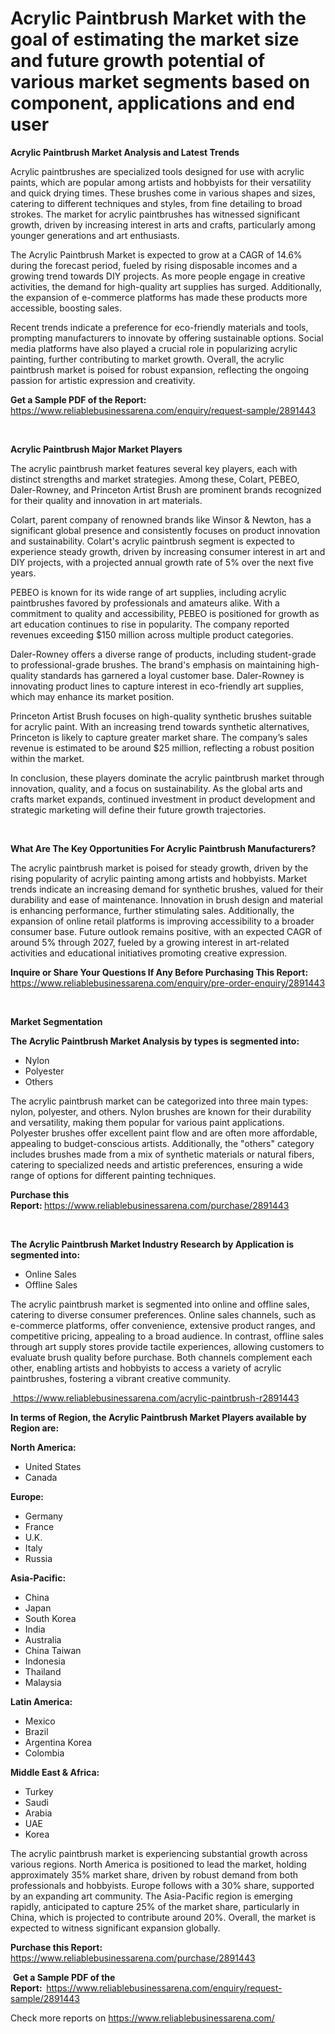 <p><h1>Acrylic Paintbrush Market with the goal of estimating the market size and future growth potential of various market segments based on component, applications and end user</h1></p><p><strong>Acrylic Paintbrush Market Analysis and Latest Trends</strong></p>
<p><p>Acrylic paintbrushes are specialized tools designed for use with acrylic paints, which are popular among artists and hobbyists for their versatility and quick drying times. These brushes come in various shapes and sizes, catering to different techniques and styles, from fine detailing to broad strokes. The market for acrylic paintbrushes has witnessed significant growth, driven by increasing interest in arts and crafts, particularly among younger generations and art enthusiasts.</p><p>The Acrylic Paintbrush Market is expected to grow at a CAGR of 14.6% during the forecast period, fueled by rising disposable incomes and a growing trend towards DIY projects. As more people engage in creative activities, the demand for high-quality art supplies has surged. Additionally, the expansion of e-commerce platforms has made these products more accessible, boosting sales. </p><p>Recent trends indicate a preference for eco-friendly materials and tools, prompting manufacturers to innovate by offering sustainable options. Social media platforms have also played a crucial role in popularizing acrylic painting, further contributing to market growth. Overall, the acrylic paintbrush market is poised for robust expansion, reflecting the ongoing passion for artistic expression and creativity.</p></p>
<p><strong>Get a Sample PDF of the Report:&nbsp;</strong> <a href="https://www.reliablebusinessarena.com/enquiry/request-sample/2891443?utm_campaign=2988&utm_medium=2&utm_source=Github&utm_content=ia&utm_term=14032025&utm_id=acrylic-paintbrush">https://www.reliablebusinessarena.com/enquiry/request-sample/2891443</a></p>
<p>&nbsp;</p>
<p><strong>Acrylic Paintbrush Major Market Players</strong></p>
<p><p>The acrylic paintbrush market features several key players, each with distinct strengths and market strategies. Among these, Colart, PEBEO, Daler-Rowney, and Princeton Artist Brush are prominent brands recognized for their quality and innovation in art materials.</p><p>Colart, parent company of renowned brands like Winsor & Newton, has a significant global presence and consistently focuses on product innovation and sustainability. Colart's acrylic paintbrush segment is expected to experience steady growth, driven by increasing consumer interest in art and DIY projects, with a projected annual growth rate of 5% over the next five years.</p><p>PEBEO is known for its wide range of art supplies, including acrylic paintbrushes favored by professionals and amateurs alike. With a commitment to quality and accessibility, PEBEO is positioned for growth as art education continues to rise in popularity. The company reported revenues exceeding $150 million across multiple product categories.</p><p>Daler-Rowney offers a diverse range of products, including student-grade to professional-grade brushes. The brand's emphasis on maintaining high-quality standards has garnered a loyal customer base. Daler-Rowney is innovating product lines to capture interest in eco-friendly art supplies, which may enhance its market position.</p><p>Princeton Artist Brush focuses on high-quality synthetic brushes suitable for acrylic paint. With an increasing trend towards synthetic alternatives, Princeton is likely to capture greater market share. The company’s sales revenue is estimated to be around $25 million, reflecting a robust position within the market.</p><p>In conclusion, these players dominate the acrylic paintbrush market through innovation, quality, and a focus on sustainability. As the global arts and crafts market expands, continued investment in product development and strategic marketing will define their future growth trajectories.</p></p>
<p>&nbsp;</p>
<p><strong>What Are The Key Opportunities For Acrylic Paintbrush Manufacturers?</strong></p>
<p><p>The acrylic paintbrush market is poised for steady growth, driven by the rising popularity of acrylic painting among artists and hobbyists. Market trends indicate an increasing demand for synthetic brushes, valued for their durability and ease of maintenance. Innovation in brush design and material is enhancing performance, further stimulating sales. Additionally, the expansion of online retail platforms is improving accessibility to a broader consumer base. Future outlook remains positive, with an expected CAGR of around 5% through 2027, fueled by a growing interest in art-related activities and educational initiatives promoting creative expression.</p></p>
<p><strong>Inquire or Share Your Questions If Any Before Purchasing This Report:</strong> <a href="https://www.reliablebusinessarena.com/enquiry/pre-order-enquiry/2891443?utm_campaign=2988&utm_medium=2&utm_source=Github&utm_content=ia&utm_term=14032025&utm_id=acrylic-paintbrush">https://www.reliablebusinessarena.com/enquiry/pre-order-enquiry/2891443</a></p>
<p>&nbsp;</p>
<p><strong>Market Segmentation</strong></p>
<p><strong>The Acrylic Paintbrush Market Analysis by types is segmented into:</strong></p>
<p><ul><li>Nylon</li><li>Polyester</li><li>Others</li></ul></p>
<p><p>The acrylic paintbrush market can be categorized into three main types: nylon, polyester, and others. Nylon brushes are known for their durability and versatility, making them popular for various paint applications. Polyester brushes offer excellent paint flow and are often more affordable, appealing to budget-conscious artists. Additionally, the "others" category includes brushes made from a mix of synthetic materials or natural fibers, catering to specialized needs and artistic preferences, ensuring a wide range of options for different painting techniques.</p></p>
<p><strong>Purchase this Report:&nbsp;</strong><a href="https://www.reliablebusinessarena.com/purchase/2891443?utm_campaign=2988&utm_medium=2&utm_source=Github&utm_content=ia&utm_term=14032025&utm_id=acrylic-paintbrush">https://www.reliablebusinessarena.com/purchase/2891443</a></p>
<p>&nbsp;</p>
<p><strong>The Acrylic Paintbrush Market Industry Research by Application is segmented into:</strong></p>
<p><ul><li>Online Sales</li><li>Offline Sales</li></ul></p>
<p><p>The acrylic paintbrush market is segmented into online and offline sales, catering to diverse consumer preferences. Online sales channels, such as e-commerce platforms, offer convenience, extensive product ranges, and competitive pricing, appealing to a broad audience. In contrast, offline sales through art supply stores provide tactile experiences, allowing customers to evaluate brush quality before purchase. Both channels complement each other, enabling artists and hobbyists to access a variety of acrylic paintbrushes, fostering a vibrant creative community.</p></p>
<p><a href="https://www.reliablebusinessarena.com/acrylic-paintbrush-r2891443?utm_campaign=2988&utm_medium=2&utm_source=Github&utm_content=ia&utm_term=14032025&utm_id=acrylic-paintbrush">&nbsp;https://www.reliablebusinessarena.com/acrylic-paintbrush-r2891443</a></p>
<p><strong>In terms of Region, the Acrylic Paintbrush Market Players available by Region are:</strong></p>
<p>
    <p> <strong> North America: </strong>
        <ul>
            <li>United States</li>
            <li>Canada</li>
        </ul>
        </p> 
    <p> <strong> Europe: </strong>
        <ul>
            <li>Germany</li>
            <li>France</li>
            <li>U.K.</li>
            <li>Italy</li>
            <li>Russia</li>
        </ul>
        </p> 
    <p> <strong> Asia-Pacific: </strong>
        <ul>
            <li>China</li>
            <li>Japan</li>
            <li>South Korea</li>
            <li>India</li>
            <li>Australia</li>
            <li>China Taiwan</li>
            <li>Indonesia</li>
            <li>Thailand</li>
            <li>Malaysia</li>
        </ul>
        </p> 
    <p> <strong> Latin America: </strong>
        <ul>
            <li>Mexico</li>
            <li>Brazil</li>
            <li>Argentina Korea</li>
            <li>Colombia</li>
        </ul>
        </p> 
    <p> <strong> Middle East & Africa: </strong>
        <ul>
            <li>Turkey</li>
            <li>Saudi</li>
            <li>Arabia</li>
            <li>UAE</li>
            <li>Korea</li>
        </ul>
    </p>
    </p>
<p><p>The acrylic paintbrush market is experiencing substantial growth across various regions. North America is positioned to lead the market, holding approximately 35% market share, driven by robust demand from both professionals and hobbyists. Europe follows with a 30% share, supported by an expanding art community. The Asia-Pacific region is emerging rapidly, anticipated to capture 25% of the market share, particularly in China, which is projected to contribute around 20%. Overall, the market is expected to witness significant expansion globally.</p></p>
<p><strong>Purchase this Report: </strong><a href="https://www.reliablebusinessarena.com/purchase/2891443?utm_campaign=2988&utm_medium=2&utm_source=Github&utm_content=ia&utm_term=14032025&utm_id=acrylic-paintbrush">https://www.reliablebusinessarena.com/purchase/2891443</a></p>
<p>&nbsp;<strong>Get a Sample PDF of the Report:&nbsp;&nbsp;</strong><a href="https://www.reliablebusinessarena.com/enquiry/request-sample/2891443?utm_campaign=2988&utm_medium=2&utm_source=Github&utm_content=ia&utm_term=14032025&utm_id=acrylic-paintbrush">https://www.reliablebusinessarena.com/enquiry/request-sample/2891443</a></p>
<p><strong></strong></p>
<p>Check more reports on <a href="https://www.reliablebusinessarena.com/?utm_campaign=2988&utm_medium=2&utm_source=Github&utm_content=ia&utm_term=14032025&utm_id=acrylic-paintbrush">https://www.reliablebusinessarena.com/</a></p>